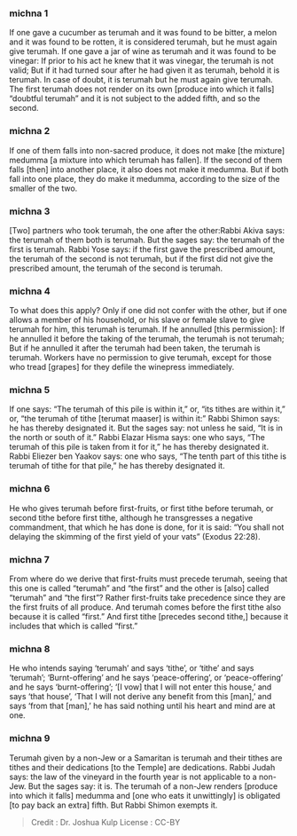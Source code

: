 
### michna 1
If one gave a cucumber as terumah and it was found to be bitter, a melon and it was found to be rotten, it is considered terumah, but he must again give terumah. If one gave a jar of wine as terumah and it was found to be vinegar: If prior to his act he knew that it was vinegar, the terumah is not valid; But if it had turned sour after he had given it as terumah, behold it is terumah. In case of doubt, it is terumah but he must again give terumah. The first terumah does not render on its own [produce into which it falls] “doubtful terumah” and it is not subject to the added fifth, and so the second.

### michna 2
If one of them falls into non-sacred produce, it does not make [the mixture] medumma [a mixture into which terumah has fallen]. If the second of them falls [then] into another place, it also does not make it medumma. But if both fall into one place, they do make it medumma, according to the size of the smaller of the two.

### michna 3
[Two] partners who took terumah, the one after the other:Rabbi Akiva says: the terumah of them both is terumah. But the sages say: the terumah of the first is terumah. Rabbi Yose says: if the first gave the prescribed amount, the terumah of the second is not terumah, but if the first did not give the prescribed amount, the terumah of the second is terumah.

### michna 4
To what does this apply? Only if one did not confer with the other, but if one allows a member of his household, or his slave or female slave to give terumah for him, this terumah is terumah. If he annulled [this permission]: If he annulled it before the taking of the terumah, the terumah is not terumah; But if he annulled it after the terumah had been taken, the terumah is terumah. Workers have no permission to give terumah, except for those who tread [grapes] for they defile the winepress immediately.

### michna 5
If one says: “The terumah of this pile is within it,” or, “its tithes are within it,” or, “the terumah of tithe [terumat maaser] is within it:” Rabbi Shimon says: he has thereby designated it. But the sages say: not unless he said, “It is in the north or south of it.” Rabbi Elazar Hisma says: one who says, “The terumah of this pile is taken from it for it,” he has thereby designated it. Rabbi Eliezer ben Yaakov says: one who says, “The tenth part of this tithe is terumah of tithe for that pile,” he has thereby designated it.

### michna 6
He who gives terumah before first-fruits, or first tithe before terumah, or second tithe before first tithe, although he transgresses a negative commandment, that which he has done is done, for it is said: “You shall not delaying the skimming of the first yield of your vats” (Exodus 22:28).

### michna 7
From where do we derive that first-fruits must precede terumah, seeing that this one is called “terumah” and “the first” and the other is [also] called “terumah” and “the first”? Rather first-fruits take precedence since they are the first fruits of all produce. And terumah comes before the first tithe also because it is called “first.” And first tithe [precedes second tithe,] because it includes that which is called “first.”

### michna 8
He who intends saying ‘terumah’ and says ‘tithe’, or ‘tithe’ and says ‘terumah’; ‘Burnt-offering’ and he says ‘peace-offering’, or ‘peace-offering’ and he says ‘burnt-offering’; ‘[I vow] that I will not enter this house,’ and says ‘that house’, ‘That I will not derive any benefit from this [man],’ and says ‘from that [man],’ he has said nothing until his heart and mind are at one.

### michna 9
Terumah given by a non-Jew or a Samaritan is terumah and their tithes are tithes and their dedications [to the Temple] are dedications. Rabbi Judah says: the law of the vineyard in the fourth year is not applicable to a non-Jew. But the sages say: it is. The terumah of a non-Jew renders [produce into which it falls] medumma and [one who eats it unwittingly] is obligated [to pay back an extra] fifth. But Rabbi Shimon exempts it.

>Credit : Dr. Joshua Kulp
>License : CC-BY